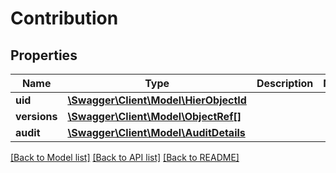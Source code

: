 # Contribution

## Properties
Name | Type | Description | Notes
------------ | ------------- | ------------- | -------------
**uid** | [**\Swagger\Client\Model\HierObjectId**](HierObjectId.md) |  | 
**versions** | [**\Swagger\Client\Model\ObjectRef[]**](ObjectRef.md) |  | 
**audit** | [**\Swagger\Client\Model\AuditDetails**](AuditDetails.md) |  | 

[[Back to Model list]](../../README.md#documentation-for-models) [[Back to API list]](../../README.md#documentation-for-api-endpoints) [[Back to README]](../../README.md)

